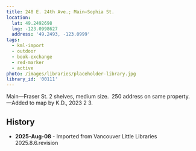 ```yaml
---
title: 248 E. 24th Ave.; Main—Sophia St.
location:
  lat: 49.2492698
  lng: -123.0998627
  address: '49.2493, -123.0999'
tags:
  - kml-import
  - outdoor
  - book-exchange
  - red-marker
  - active
photo: /images/libraries/placeholder-library.jpg
library_id: '00111'
---
```

Main—Fraser St.
2 shelves, medium size.  
250 address on same property.
—Added to map by K.D., 2023 2 3.  

## History
- **2025-Aug-08** - Imported from Vancouver Little Libraries 2025.8.6.revision
